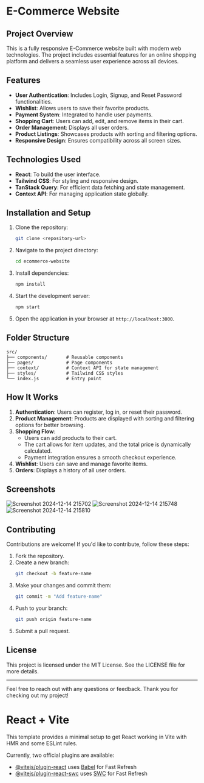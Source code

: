 # E-Commerce Website

## Project Overview
This is a fully responsive E-Commerce website built with modern web technologies. The project includes essential features for an online shopping platform and delivers a seamless user experience across all devices.

## Features
- **User Authentication**: Includes Login, Signup, and Reset Password functionalities.
- **Wishlist**: Allows users to save their favorite products.
- **Payment System**: Integrated to handle user payments.
- **Shopping Cart**: Users can add, edit, and remove items in their cart.
- **Order Management**: Displays all user orders.
- **Product Listings**: Showcases products with sorting and filtering options.
- **Responsive Design**: Ensures compatibility across all screen sizes.

## Technologies Used
- **React**: To build the user interface.
- **Tailwind CSS**: For styling and responsive design.
- **TanStack Query**: For efficient data fetching and state management.
- **Context API**: For managing application state globally.

## Installation and Setup
1. Clone the repository:
   ```bash
   git clone <repository-url>
   ```
2. Navigate to the project directory:
   ```bash
   cd ecommerce-website
   ```
3. Install dependencies:
   ```bash
   npm install
   ```
4. Start the development server:
   ```bash
   npm start
   ```
5. Open the application in your browser at `http://localhost:3000`.

## Folder Structure
```
src/
├── components/       # Reusable components
├── pages/            # Page components
├── context/          # Context API for state management
├── styles/           # Tailwind CSS styles
└── index.js          # Entry point
```

## How It Works
1. **Authentication**: Users can register, log in, or reset their password.
2. **Product Management**: Products are displayed with sorting and filtering options for better browsing.
3. **Shopping Flow**:
   - Users can add products to their cart.
   - The cart allows for item updates, and the total price is dynamically calculated.
   - Payment integration ensures a smooth checkout experience.
4. **Wishlist**: Users can save and manage favorite items.
5. **Orders**: Displays a history of all user orders.

## Screenshots

![Screenshot 2024-12-14 215702](https://github.com/user-attachments/assets/c07e8b69-108d-4192-8980-641a8ef1c037)
![Screenshot 2024-12-14 215748](https://github.com/user-attachments/assets/64609f65-8a8f-420e-a269-c4f83b1e35f1)
![Screenshot 2024-12-14 215810](https://github.com/user-attachments/assets/c237b571-40e6-4f9e-84df-aa6715441d29)


## Contributing
Contributions are welcome! If you'd like to contribute, follow these steps:
1. Fork the repository.
2. Create a new branch:
   ```bash
   git checkout -b feature-name
   ```
3. Make your changes and commit them:
   ```bash
   git commit -m "Add feature-name"
   ```
4. Push to your branch:
   ```bash
   git push origin feature-name
   ```
5. Submit a pull request.

## License
This project is licensed under the MIT License. See the LICENSE file for more details.

---

Feel free to reach out with any questions or feedback. Thank you for checking out my project!







# React + Vite

This template provides a minimal setup to get React working in Vite with HMR and some ESLint rules.

Currently, two official plugins are available:

- [@vitejs/plugin-react](https://github.com/vitejs/vite-plugin-react/blob/main/packages/plugin-react/README.md) uses [Babel](https://babeljs.io/) for Fast Refresh
- [@vitejs/plugin-react-swc](https://github.com/vitejs/vite-plugin-react-swc) uses [SWC](https://swc.rs/) for Fast Refresh
